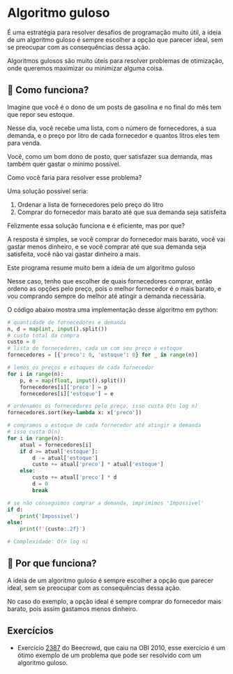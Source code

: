 # Algoritmo guloso

É uma estratégia para resolver desafios de programação muito útil, a ideia de um algoritmo guloso é sempre escolher a opção que parecer ideal, sem se preocupar com as consequências dessa ação.

Algoritmos gulosos são muito úteis para resolver problemas de otimização, onde queremos maximizar ou minimizar alguma coisa.

## 🤷 Como funciona?

Imagine que você é o dono de um posts de gasolina e no final do mês tem que repor seu estoque.

Nesse dia, você recebe uma lista, com o número de fornecedores, a sua demanda, e o preço por litro de cada fornecedor e quantos litros eles tem para venda.

Você, como um bom dono de posto, quer satisfazer sua demanda, mas também quer gastar o mínimo possível.

Como você faria para resolver esse problema?

Uma solução possível seria:

1. Ordenar a lista de fornecedores pelo preço do litro
2. Comprar do fornecedor mais barato até que sua demanda seja satisfeita

Felizmente essa solução funciona e é eficiente, mas por que?

A resposta é simples, se você comprar do fornecedor mais barato, você vai gastar menos dinheiro, e se você comprar até que sua demanda seja satisfeita, você não vai gastar dinheiro a mais.

Este programa resume muito bem a ideia de um algoritmo guloso

Nesse caso, tenho que escolher de quais fornecedores comprar, então ordeno as opções pelo preço, pois o melhor fornecedor
é o mais barato, e vou comprando sempre do melhor até atingir a demanda necessária.

O código abaixo mostra uma implementação desse algoritmo em python:

```py
# quantidade de fornecedores e demanda
n, d = map(int, input().split())
# custo total da compra
custo = 0
# lista de fornecedores, cada um com seu preço e estoque
fornecedores = [{'preco': 0, 'estoque': 0} for _ in range(n)]

# lemos os preços e estoques de cada fornecedor
for i in range(n):
    p, e = map(float, input().split())
    fornecedores[i]['preco'] = p
    fornecedores[i]['estoque'] = e

# ordenamos os fornecedores pelo preço, isso custa O(n log n)
fornecedores.sort(key=lambda x: x['preco'])

# compramos o estoque de cada fornecedor até atingir a demanda
# isso custa O(n)
for i in range(n):
    atual = fornecedores[i]
    if d >= atual['estoque']:
        d -= atual['estoque']
        custo += atual['preco'] * atual['estoque']
    else:
        custo += atual['preco'] * d
        d = 0
        break

# se não conseguimos comprar a demanda, imprimimos 'Impossivel'
if d:
    print('Impossivel')
else:
    print(f'{custo:.2f}')

# Complexidade: O(n log n)
```

## 🤔 Por que funciona?

A ideia de um algoritmo guloso é sempre escolher a opção que parecer ideal, sem se preocupar com as consequências dessa ação.

No caso do exemplo, a opção ideal é sempre comprar do fornecedor mais barato, pois assim gastamos menos dinheiro.

## Exercícios

- Exercício [2387](https://www.beecrowd.com.br/judge/pt/problems/view/2387) do Beecrowd, que caiu na OBI 2010, esse exercício é um ótimo exemplo de um problema que pode ser resolvido com um algoritmo guloso.
